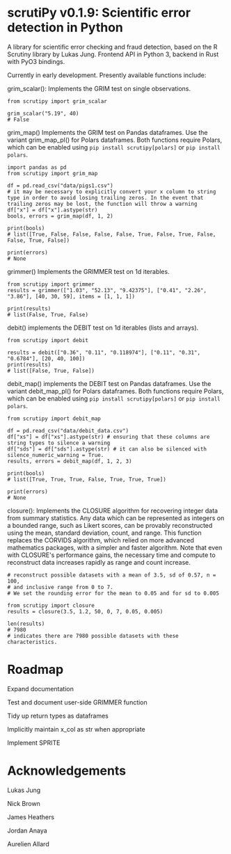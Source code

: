 # scrutiPy v0.1.9: Scientific error detection in Python

A library for scientific error checking and fraud detection, based on the R Scrutiny library by Lukas Jung. Frontend API in Python 3, backend in Rust with PyO3 bindings. 

Currently in early development. Presently available functions include:

grim_scalar(): Implements the GRIM test on single observations. 

```
from scrutipy import grim_scalar

grim_scalar("5.19", 40)
# False
```

grim_map() Implements the GRIM test on Pandas dataframes. Use the variant grim_map_pl() for Polars dataframes. Both functions require Polars, which can be enabled using `pip install scrutipy[polars]` or `pip install polars`.

```
import pandas as pd
from scrutipy import grim_map 

df = pd.read_csv("data/pigs1.csv")
# it may be necessary to explicitly convert your x column to string type in order to avoid losing trailing zeros. In the event that trailing zeros may be lost, the function will throw a warning 
df["x"] = df["x"].astype(str) 
bools, errors = grim_map(df, 1, 2)

print(bools)
# list([True, False, False, False, False, True, False, True, False, False, True, False])

print(errors)
# None
```

grimmer() Implements the GRIMMER test on 1d iterables.

```
from scrutipy import grimmer
results = grimmer(["1.03", "52.13", "9.42375"], ["0.41", "2.26", "3.86"], [40, 30, 59], items = [1, 1, 1])

print(results)
# list(False, True, False) 

```

debit() implements the DEBIT test on 1d iterables (lists and arrays). 

```
from scrutipy import debit

results = debit(["0.36", "0.11", "0.118974"], ["0.11", "0.31", "0.6784"], [20, 40, 100])
print(results)
# list([False, True, False])
```

debit_map() implements the DEBIT test on Pandas dataframes. Use the variant debit_map_pl() for Polars dataframes. Both functions require Polars, which can be enabled using `pip install scrutipy[polars]` or `pip install polars`.

```
from scrutipy import debit_map 

df = pd.read_csv("data/debit_data.csv")
df["xs"] = df["xs"].astype(str) # ensuring that these columns are string types to silence a warning
df["sds"] = df["sds"].astype(str) # it can also be silenced with silence_numeric_warning = True.
results, errors = debit_map(df, 1, 2, 3)

print(bools)
# list([True, True, True, False, True, True, True])

print(errors)
# None
```

closure(): Implements the CLOSURE algorithm for recovering integer data from summary statistics. Any data which can be represented as integers on a bounded range, such as Likert scores, can be provably reconstructed using the mean, standard deviation, count, and range. 
This function replaces the CORVIDS algorithm, which relied on more advanced mathematics packages, with a simpler and faster algorithm. 
Note that even with CLOSURE's performance gains, the necessary time and compute to reconstruct data increases rapidly as range and count increase. 

```
# reconstruct possible datasets with a mean of 3.5, sd of 0.57, n = 100, 
# and inclusive range from 0 to 7. 
# We set the rounding error for the mean to 0.05 and for sd to 0.005

from scrutipy import closure
results = closure(3.5, 1.2, 50, 0, 7, 0.05, 0.005) 

len(results)
# 7980 
# indicates there are 7980 possible datasets with these characteristics.
```

# Roadmap

Expand documentation

Test and document user-side GRIMMER function 

Tidy up return types as dataframes

Implicitly maintain x_col as str when appropriate

Implement SPRITE


# Acknowledgements

Lukas Jung

Nick Brown

James Heathers

Jordan Anaya

Aurelien Allard
